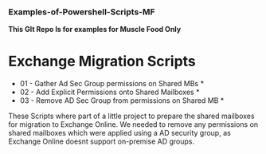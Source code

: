 ### Examples-of-Powershell-Scripts-MF
 **This GIt Repo Is for examples for Muscle Food Only**


# Exchange Migration Scripts

* 01 - Gather Ad Sec Group permissions on Shared MBs *
* 02 - Add Explicit Permissions onto Shared Mailboxes *
* 03 - Remove AD Sec Group from permissions on Shared MB *

These Scripts where part of a little project to prepare the shared mailboxes for migration to Exchange Online. We needed to remove any permissions on shared mailboxes which were applied using a AD security group, as Exchange Online doesnt support on-premise AD groups. 

# 


